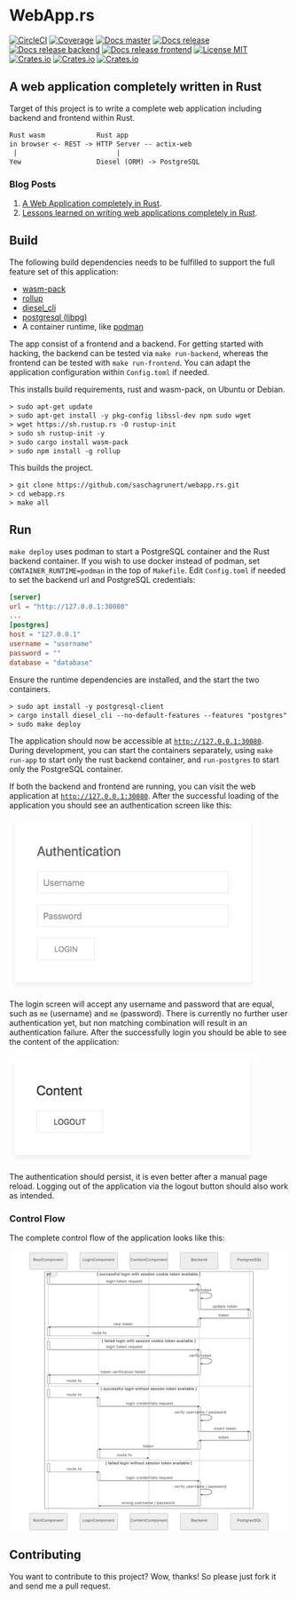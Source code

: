 # WebApp.rs

[![CircleCI](https://circleci.com/gh/saschagrunert/webapp.rs.svg?style=shield)](https://circleci.com/gh/saschagrunert/webapp.rs)
[![Coverage](https://codecov.io/gh/saschagrunert/webapp.rs/branch/master/graph/badge.svg)](https://codecov.io/gh/saschagrunert/webapp.rs)
[![Docs master](https://img.shields.io/badge/doc-master-orange.svg)](https://saschagrunert.github.io/webapp.rs/doc/webapp/index.html)
[![Docs release](https://docs.rs/webapp/badge.svg)](https://docs.rs/webapp)
[![Docs release backend](https://docs.rs/webapp-backend/badge.svg)](https://docs.rs/webapp-backend)
[![Docs release frontend](https://docs.rs/webapp-frontend/badge.svg)](https://docs.rs/webapp-frontend)
[![License MIT](https://img.shields.io/badge/license-MIT-blue.svg)](https://github.com/saschagrunert/webapp.rs/blob/master/LICENSE)
[![Crates.io](https://img.shields.io/crates/v/webapp.svg)](https://crates.io/crates/webapp)
[![Crates.io](https://img.shields.io/crates/v/webapp-backend.svg)](https://crates.io/crates/webapp-backend)
[![Crates.io](https://img.shields.io/crates/v/webapp-frontend.svg)](https://crates.io/crates/webapp-frontend)

## A web application completely written in Rust

Target of this project is to write a complete web application including backend
and frontend within Rust.

```console
Rust wasm             Rust app
in browser <- REST -> HTTP Server -- actix-web
 |                         |
Yew                   Diesel (ORM) -> PostgreSQL
```

### Blog Posts

1. [A Web Application completely in Rust](https://medium.com/@saschagrunert/a-web-application-completely-in-rust-6f6bdb6c4471).
2. [Lessons learned on writing web applications completely in Rust](https://medium.com/@saschagrunert/lessons-learned-on-writing-web-applications-completely-in-rust-2080d0990287).

## Build

The following build dependencies needs to be fulfilled to support the full
feature set of this application:

- [wasm-pack](https://rustwasm.github.io/docs/wasm-pack/introduction.html)
- [rollup](https://www.npmjs.com/package/rollup)
- [diesel_cli](https://github.com/diesel-rs/diesel)
- [postgresql (libpg)](https://www.postgresql.org/)
- A container runtime, like [podman](https://podman.io)

The app consist of a frontend and a backend. For getting started with hacking,
the backend can be tested via `make run-backend`, whereas the frontend can be
tested with `make run-frontend`. You can adapt the application configuration
within `Config.toml` if needed.

This installs build requirements, rust and wasm-pack, on Ubuntu or Debian.

```console
> sudo apt-get update
> sudo apt-get install -y pkg-config libssl-dev npm sudo wget
> wget https://sh.rustup.rs -O rustup-init
> sudo sh rustup-init -y
> sudo cargo install wasm-pack
> sudo npm install -g rollup
```

This builds the project.

```console
> git clone https://github.com/saschagrunert/webapp.rs.git
> cd webapp.rs
> make all
```

## Run

`make deploy` uses podman to start a PostgreSQL container and the Rust backend
container. If you wish to use docker instead of podman, set
`CONTAINER_RUNTIME=podman` in the top of `Makefile`. Edit `Config.toml` if
needed to set the backend url and PostgreSQL credentials:

```toml
[server]
url = "http://127.0.0.1:30080"
...
[postgres]
host = "127.0.0.1"
username = "username"
password = ""
database = "database"
```

Ensure the runtime dependencies are installed, and the start the two containers.

```console
> sudo apt install -y postgresql-client
> cargo install diesel_cli --no-default-features --features "postgres"
> sudo make deploy
```

The application should now be accessible at
[`http://127.0.0.1:30080`](http://127.0.0.1:30080).
During development, you can start the containers separately, using
`make run-app` to start only the rust backend container, and `run-postgres` to
start only the PostgreSQL container.

If both the backend and frontend are running, you can visit the web application
at [`http://127.0.0.1:30080`](http://127.0.0.1:30080). After the successful
loading of the application you should see an authentication screen like this:

![authentication screen](.github/authentication_screen.png "Authentication Screen")

The login screen will accept any username and password that are equal, such as
`me` (username) and `me` (password). There is currently no further user
authentication yet, but non matching combination will result in an
authentication failure. After the successfully login you should be able to see
the content of the application:

![content screen](.github/content_screen.png "Content Screen")

The authentication should persist, it is even better after a manual page reload. Logging out
of the application via the logout button should also work as intended.

### Control Flow

The complete control flow of the application looks like this:

![control screen](.github/flow_chart.png "Control Flow")

## Contributing

You want to contribute to this project? Wow, thanks! So please just fork it and
send me a pull request.
